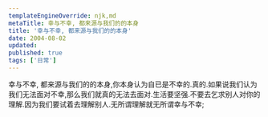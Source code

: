 ```yaml
---
templateEngineOverride: njk,md
metaTitle: 幸与不幸, 都来源与我们的的本身
title: '幸与不幸, 都来源与我们的的本身'
date: 2004-08-02
updated: 
published: true
tags: ['日常']
---
```


<div class="col-start-3 col-end-9">
幸与不幸, 都来源与我们的的本身,你本身认为自已是不幸的.真的.如果说我们认为我们无法面对不幸,那么我们就真的无法去面对.生活要坚强.不要去乞求别人对你的理解.因为我们要试着去理解别人.无所谓理解就无所谓幸与不幸;
</div>
